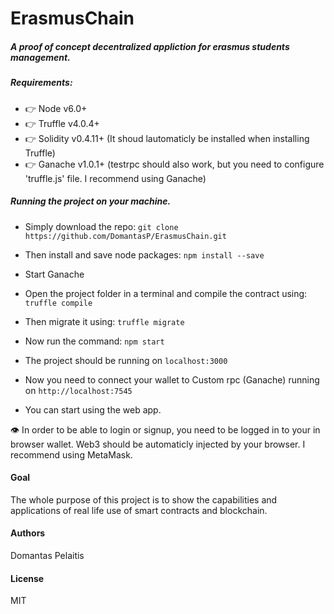 # ErasmusChain

##### A proof of concept decentralized appliction for erasmus students management.

####

##### Requirements:

* 👉 Node v6.0+
* 👉 Truffle v4.0.4+
* 👉 Solidity v0.4.11+ (It shoud lautomaticly be installed when installing Truffle)
* 👉 Ganache v1.0.1+ (testrpc should also work, but you need to configure 'truffle.js' file. I recommend using Ganache)

##### Running the project on your machine.

* Simply download the repo:
  `git clone https://github.com/DomantasP/ErasmusChain.git`

* Then install and save node packages:
  `npm install --save`

* Start Ganache

* Open the project folder in a terminal and compile the contract using:
  `truffle compile`

* Then migrate it using:
  `truffle migrate`

* Now run the command:
  `npm start`

* The project should be running on `localhost:3000`

* Now you need to connect your wallet to Custom rpc (Ganache) running on
  `http://localhost:7545`

* You can start using the web app.

👁 In order to be able to login or signup, you need to be logged in to your in browser wallet.
Web3 should be automaticly injected by your browser. I recommend using MetaMask.

#### Goal

The whole purpose of this project is to show the capabilities and applications of real life use of smart contracts and blockchain.

#### Authors

Domantas Pelaitis

#### License

MIT
